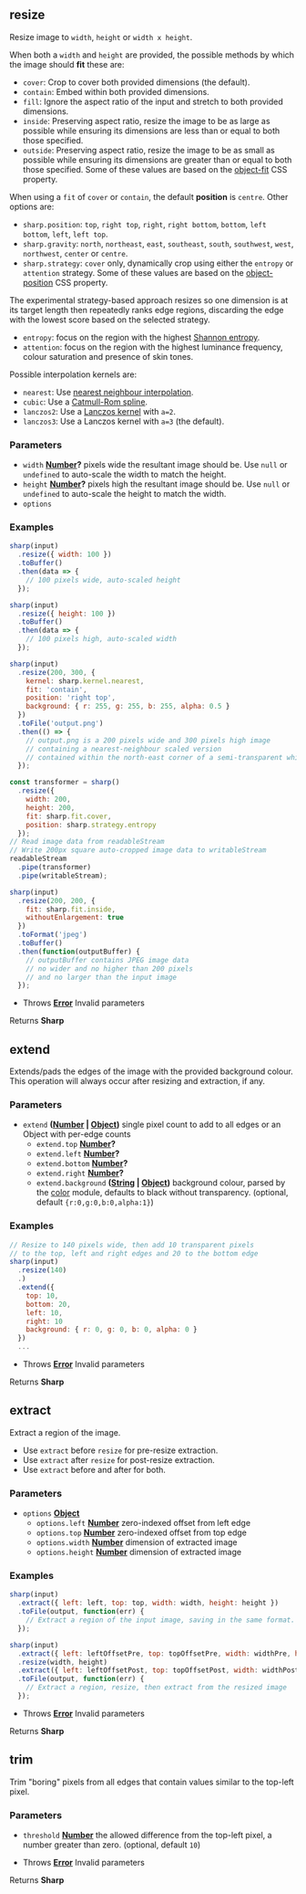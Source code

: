 <!-- Generated by documentation.js. Update this documentation by updating the source code. -->

## resize

Resize image to `width`, `height` or `width x height`.

When both a `width` and `height` are provided, the possible methods by which the image should **fit** these are:

-   `cover`: Crop to cover both provided dimensions (the default).
-   `contain`: Embed within both provided dimensions.
-   `fill`: Ignore the aspect ratio of the input and stretch to both provided dimensions.
-   `inside`: Preserving aspect ratio, resize the image to be as large as possible while ensuring its dimensions are less than or equal to both those specified.
-   `outside`: Preserving aspect ratio, resize the image to be as small as possible while ensuring its dimensions are greater than or equal to both those specified.
    Some of these values are based on the [object-fit][1] CSS property.

When using a `fit` of `cover` or `contain`, the default **position** is `centre`. Other options are:

-   `sharp.position`: `top`, `right top`, `right`, `right bottom`, `bottom`, `left bottom`, `left`, `left top`.
-   `sharp.gravity`: `north`, `northeast`, `east`, `southeast`, `south`, `southwest`, `west`, `northwest`, `center` or `centre`.
-   `sharp.strategy`: `cover` only, dynamically crop using either the `entropy` or `attention` strategy.
    Some of these values are based on the [object-position][2] CSS property.

The experimental strategy-based approach resizes so one dimension is at its target length
then repeatedly ranks edge regions, discarding the edge with the lowest score based on the selected strategy.

-   `entropy`: focus on the region with the highest [Shannon entropy][3].
-   `attention`: focus on the region with the highest luminance frequency, colour saturation and presence of skin tones.

Possible interpolation kernels are:

-   `nearest`: Use [nearest neighbour interpolation][4].
-   `cubic`: Use a [Catmull-Rom spline][5].
-   `lanczos2`: Use a [Lanczos kernel][6] with `a=2`.
-   `lanczos3`: Use a Lanczos kernel with `a=3` (the default).

### Parameters

-   `width` **[Number][7]?** pixels wide the resultant image should be. Use `null` or `undefined` to auto-scale the width to match the height.
-   `height` **[Number][7]?** pixels high the resultant image should be. Use `null` or `undefined` to auto-scale the height to match the width.
-   `options`  

### Examples

```javascript
sharp(input)
  .resize({ width: 100 })
  .toBuffer()
  .then(data => {
    // 100 pixels wide, auto-scaled height
  });
```

```javascript
sharp(input)
  .resize({ height: 100 })
  .toBuffer()
  .then(data => {
    // 100 pixels high, auto-scaled width
  });
```

```javascript
sharp(input)
  .resize(200, 300, {
    kernel: sharp.kernel.nearest,
    fit: 'contain',
    position: 'right top',
    background: { r: 255, g: 255, b: 255, alpha: 0.5 }
  })
  .toFile('output.png')
  .then(() => {
    // output.png is a 200 pixels wide and 300 pixels high image
    // containing a nearest-neighbour scaled version
    // contained within the north-east corner of a semi-transparent white canvas
  });
```

```javascript
const transformer = sharp()
  .resize({
    width: 200,
    height: 200,
    fit: sharp.fit.cover,
    position: sharp.strategy.entropy
  });
// Read image data from readableStream
// Write 200px square auto-cropped image data to writableStream
readableStream
  .pipe(transformer)
  .pipe(writableStream);
```

```javascript
sharp(input)
  .resize(200, 200, {
    fit: sharp.fit.inside,
    withoutEnlargement: true
  })
  .toFormat('jpeg')
  .toBuffer()
  .then(function(outputBuffer) {
    // outputBuffer contains JPEG image data
    // no wider and no higher than 200 pixels
    // and no larger than the input image
  });
```

-   Throws **[Error][8]** Invalid parameters

Returns **Sharp** 

## extend

Extends/pads the edges of the image with the provided background colour.
This operation will always occur after resizing and extraction, if any.

### Parameters

-   `extend` **([Number][7] \| [Object][9])** single pixel count to add to all edges or an Object with per-edge counts
    -   `extend.top` **[Number][7]?** 
    -   `extend.left` **[Number][7]?** 
    -   `extend.bottom` **[Number][7]?** 
    -   `extend.right` **[Number][7]?** 
    -   `extend.background` **([String][10] \| [Object][9])** background colour, parsed by the [color][11] module, defaults to black without transparency. (optional, default `{r:0,g:0,b:0,alpha:1}`)

### Examples

```javascript
// Resize to 140 pixels wide, then add 10 transparent pixels
// to the top, left and right edges and 20 to the bottom edge
sharp(input)
  .resize(140)
  .)
  .extend({
    top: 10,
    bottom: 20,
    left: 10,
    right: 10
    background: { r: 0, g: 0, b: 0, alpha: 0 }
  })
  ...
```

-   Throws **[Error][8]** Invalid parameters

Returns **Sharp** 

## extract

Extract a region of the image.

-   Use `extract` before `resize` for pre-resize extraction.
-   Use `extract` after `resize` for post-resize extraction.
-   Use `extract` before and after for both.

### Parameters

-   `options` **[Object][9]** 
    -   `options.left` **[Number][7]** zero-indexed offset from left edge
    -   `options.top` **[Number][7]** zero-indexed offset from top edge
    -   `options.width` **[Number][7]** dimension of extracted image
    -   `options.height` **[Number][7]** dimension of extracted image

### Examples

```javascript
sharp(input)
  .extract({ left: left, top: top, width: width, height: height })
  .toFile(output, function(err) {
    // Extract a region of the input image, saving in the same format.
  });
```

```javascript
sharp(input)
  .extract({ left: leftOffsetPre, top: topOffsetPre, width: widthPre, height: heightPre })
  .resize(width, height)
  .extract({ left: leftOffsetPost, top: topOffsetPost, width: widthPost, height: heightPost })
  .toFile(output, function(err) {
    // Extract a region, resize, then extract from the resized image
  });
```

-   Throws **[Error][8]** Invalid parameters

Returns **Sharp** 

## trim

Trim "boring" pixels from all edges that contain values similar to the top-left pixel.

### Parameters

-   `threshold` **[Number][7]** the allowed difference from the top-left pixel, a number greater than zero. (optional, default `10`)


-   Throws **[Error][8]** Invalid parameters

Returns **Sharp** 

[1]: https://developer.mozilla.org/en-US/docs/Web/CSS/object-fit

[2]: https://developer.mozilla.org/en-US/docs/Web/CSS/object-position

[3]: https://en.wikipedia.org/wiki/Entropy_%28information_theory%29

[4]: http://en.wikipedia.org/wiki/Nearest-neighbor_interpolation

[5]: https://en.wikipedia.org/wiki/Centripetal_Catmull%E2%80%93Rom_spline

[6]: https://en.wikipedia.org/wiki/Lanczos_resampling#Lanczos_kernel

[7]: https://developer.mozilla.org/docs/Web/JavaScript/Reference/Global_Objects/Number

[8]: https://developer.mozilla.org/docs/Web/JavaScript/Reference/Global_Objects/Error

[9]: https://developer.mozilla.org/docs/Web/JavaScript/Reference/Global_Objects/Object

[10]: https://developer.mozilla.org/docs/Web/JavaScript/Reference/Global_Objects/String

[11]: https://www.npmjs.org/package/color
